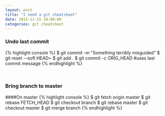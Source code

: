 ```yaml
---
layout: post
title: "I need a git cheatsheet"
date: 2015-11-15 10:00:00
categories: git cheatsheet
---
```


### Undo last commit
{% highlight console %}
$ git commit -m "Something terribly misguided"
$ git reset --soft HEAD~
$ git add .
$ git commit -c ORIG_HEAD #uses last commit message
{% endhighlight %}

<br />

### Bring branch to master

####On master
{% highlight console %}
$ git fetch origin master
$ git rebase FETCH_HEAD
$ git checkout branch
$ git rebase master
$ git checkout master
$ git merge branch
{% endhighlight %}
